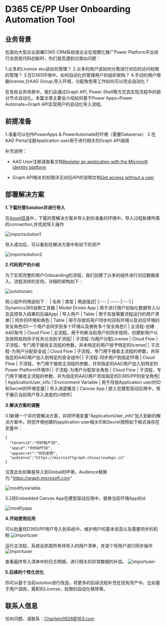 # D365 CE/PP User Onboarding Automation Tool

## 业务背景

在面向大型企业部署D365 CRM系统或企业在规模化推广Power Platform平台进行全民低代码创新时，你们是否遇到过类似问题：

1.众多的License sku该如何管理？
2.众多的用户该如何分类进行对应的访问权限的管理？
3.在D365环境中，如何自动化的管理用户的组织架构？
4.手动的用户增删license,分AAD Group,导入环境，分配角色等工作如何可以完全自动化？

在有些业务场景中，我们会通过Graph API, Power Shell等方式去实现流程中的部分节点自动化。本篇文章主要会介绍如何基于Power Apps+Power Automate+Graph API实现用户的自动化导入流程。

## 前提准备

1.准备可以创作PowerApps & PowerAutomate的环境（需要Dataverse）
2.在AAD Portal注册Application user用于进行相关的Graph API调用

补充说明：

- AAD User注册请查看文档[Register an application with the Microsoft identity platform](https://learn.microsoft.com/en-us/graph/auth-register-app-v2)
  
- Graph API相关的权限详见对应API的说明文档[Get access without a user](https://learn.microsoft.com/en-us/graph/auth-v2-service)

## 部署解决方案

**1.下载托管Solution并进行导入**

在[Asset目录](./Asset)中，下载托管解决方案并导入到你准备的环境中。导入过程新建所需的connection,并完成导入操作

![importsolution1](./Images/pic-1.png)

导入成功后，可以看到在解决方案中有如下的资产

![importsolution2](./Images/pic-2.png)

**2.代码资产的介绍**

为了实现完整的用户Onboarding的流程，我们创建了众多的组件进行对应数据录入，流程流转的支持。详细的架构如下：

![solutionarc](./Images/pic-3.png)

核心组件的用途如下：
| 名称   | 类型 | 用途描述|
  |:--- | :---- |:---|
  | Dynamics365自制工具箱 | Model Driven App | 用于进行用户初始化数据导入以及监控导入结果的后端App|
  | 导入用户 | Table | 用于存放需要流程运行的用户清单|
  | 同步的环境和角色 | Table | 用于存放将用户同步的目标环境以及对应环境的安全角色ID(一个用户会同步到多个环境以及拥有多个安全角色)|
  | 主流程-创建AAD账号 | Cloud Flow | 主流程，用于判断当前用户的同步规则，创建新用户以及按照规则将子任务分流到子流程|
  | 子流程-为用户分配License | Cloud Flow | 子流程，专门用于接收主流程的参数，并未特定的用户授予特定的license|
  | 子流程-为用户分配安全组 | Cloud Flow | 子流程，专门用于接收主流程的参数，并将指定的AAD用户加入到特定的安全组中|
  | 子流程-同步用户到指定环境 | Cloud Flow | 子流程，专门用于接收主流程的参数，并将指定的AAD用户加入到特定的Power Platform环境中|
  | 子流程-为用户分配安全角色 | Cloud Flow | 子流程，专门用于接收主流程的参数，并为指定的AAD用户添加指定的D365/PP的安全角色|
  | ApplicationUser_info | Environment Variable | 用于存放Application user的ID和Secret的环境变量|
  | 导入进度概览 | Canvas App | 嵌入在模型驱动应用中，用于展示当前用户导入进度的UI控件|

**3.解决方案的调整**

3.1新建一个非托管解决方案，并将环境变量“ApplicationUser_info”加入到新的解决方案中。将您环境创建的application user相关ID和Secret按照如下格式保存在变量中：

```
{
  "tenantid":"你的租户ID",
  "appid":"你的APPID",
  "appsecret":"你的密钥",
  "audience":"https://microsoftgraph.chinacloudapi.cn"
}
```

注意此处如果是导入到Global的环境，Audience替换为:"https://graph.microsoft.com"

![modifyvariable](./Images/pic-4.png)

3.2将Embedded Canvas App在模型驱动应用中，替换当前环境App的id

![modifyapp](./Images/pic-5.png)

**4.开始使用应用**

可以批量将D365/PP用户导入到系统中，维护用户的基本信息以及需要同步的机制
![importuser](./Images/pic-6.png)

运行主流程，系统会抓取所有待导入的用户清单，并逐个将用户进行同步操作
![importuser](./Images/pic-7.png)

查看最终导入清单中的日志明细，进行相关的异常数据的补偿。
![importuser](./Images/pic-8.png)

**5.后续的个性化优化**

你可以基于当前solution进行改造，将更多的后续流程补充在现有资产中。比如基于用户调岗，离职的License，权限的自动化移除等。

## 联系人信息

任何问题，请联系：Charlielv0926@163.com
